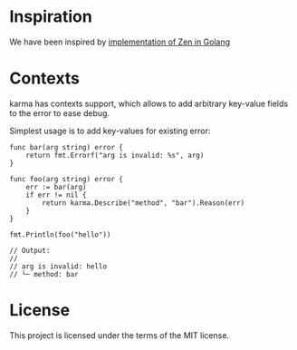 # Inspiration

We have been inspired by [implementation of Zen in Golang](https://github.com/reconquest/zen-go)

# Contexts

karma has contexts support, which allows to add arbitrary key-value fields
to the error to ease debug.

Simplest usage is to add key-values for existing error:

```
func bar(arg string) error {
    return fmt.Errorf("arg is invalid: %s", arg)
}

func foo(arg string) error {
    err := bar(arg)
    if err != nil {
        return karma.Describe("method", "bar").Reason(err)
    }
}

fmt.Println(foo("hello"))

// Output:
//
// arg is invalid: hello
// └─ method: bar
```

# License

This project is licensed under the terms of the MIT license.
